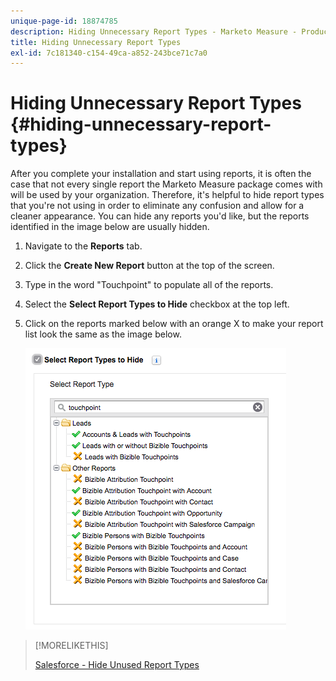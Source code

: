 ```yaml
---
unique-page-id: 18874785
description: Hiding Unnecessary Report Types - Marketo Measure - Product Documentation
title: Hiding Unnecessary Report Types
exl-id: 7c181340-c154-49ca-a852-243bce71c7a0
---
```

# Hiding Unnecessary Report Types {#hiding-unnecessary-report-types}

After you complete your installation and start using reports, it is often the case that not every single report the Marketo Measure package comes with will be used by your organization. Therefore, it's helpful to hide report types that you're not using in order to eliminate any confusion and allow for a cleaner appearance. You can hide any reports you'd like, but the reports identified in the image below are usually hidden.

1. Navigate to the **Reports** tab.

1. Click the **Create New Report** button at the top of the screen.

1. Type in the word "Touchpoint" to populate all of the reports.

1. Select the **Select Report Types to Hide** checkbox at the top left.

1. Click on the reports marked below with an orange X to make your report list look the same as the image below.

   ![](assets/1-4.png)

>[!MORELIKETHIS]
>
>[Salesforce - Hide Unused Report Types](https://releasenotes.docs.salesforce.com/en-us/spring14/release-notes/rn_analytics_hide_report_types.htm)
